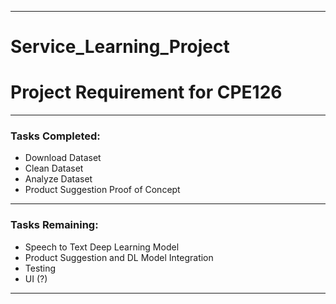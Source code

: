 ***
# Service_Learning_Project
# Project Requirement for CPE126
***
### Tasks Completed:
* Download Dataset
* Clean Dataset
* Analyze Dataset
* Product Suggestion Proof of Concept
***
### Tasks Remaining:
* Speech to Text Deep Learning Model
* Product Suggestion and DL Model Integration
* Testing
* UI (?)
***
